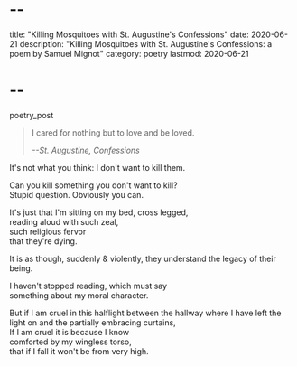 # --
title: "Killing Mosquitoes with St. Augustine's Confessions"
date: 2020-06-21
description: "Killing Mosquitoes with St. Augustine's Confessions: a poem by Samuel Mignot"
category: poetry
lastmod: 2020-06-21
# --

poetry_post
<blockquote class="epigraph">
<p> I cared for nothing but to love and be loved.</p>
<cite>--St. Augustine, Confessions</cite>
</blockquote>
It's not what you think: I don't want to kill them.  
  
Can you kill something you don't want to kill?  
Stupid question. Obviously you can.  
  
It's just that I'm sitting on my bed, cross legged,   
reading aloud with such zeal,  
such religious fervor  
             that they're dying.  
  
It is as though, suddenly & violently, they understand 
the legacy of their being.  
  
I haven't stopped reading, which must say  
something about my moral character.   
  
But if I am cruel in this halflight between the hallway where I have left the light on and the partially embracing curtains,   
If I am cruel it is because I know   
comforted by my wingless torso,  
that if I fall it won't be from very high.  
